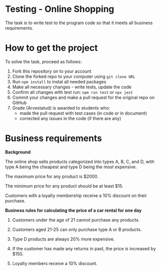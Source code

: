 # Testing - Online Shopping

The task is to write test to the program code so that it meets all business requirements.

# How to get the project

To solve the task, proceed as follows:
1. Fork this repository on to your account
2. Clone the forked repo to your computer using `git clone URL`
3. Run `npm install` to instal all needed packages
4. Make all necessary changes - write tests, update the code
5. Confirm all changes with test run: `npm run test` or `npx jest`
6. Commit your changes and make a pull request for the original repo on GitHub
7. Grade (Arvestatud) is awarded to students who:
   - made the pull request with test cases (in code or in document)
   - corrected any issues in the code (if there are any)

# Business requirements

**Background**

The online shop sells products categorized into types A, B, C, and D, with type A being the cheapest and type D being the most expensive.

The maximum price for any product is $2000.

The minimum price for any product should be at least $15.

Customers with a loyalty membership receive a 10% discount on their purchase.


**Business rules for calculating the price of a car rental for one day**

1. Customers under the age of 21 cannot purchase any products.

2. Customers aged 21-25 can only purchase type A or B products.

3. Type D products are always 20% more expensive.

4. If the customer has made any returns in past, the price is increased by $150.

5. Loyalty members receive a 10% discount.
